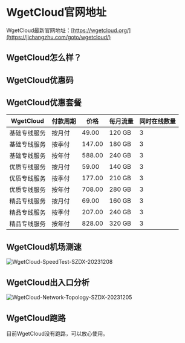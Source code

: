 # WgetCloud官网地址
WgetCloud最新官网地址：[https://wgetcloud.org/](https://jichangzhu.com/goto/wgetcloud/)

## WgetCloud怎么样？

## WgetCloud优惠码

## WgetCloud优惠套餐
| WgetCloud | 付款周期 | 价格 | 每月流量 | 同时在线数量 |
| --- | --- | --- | --- | --- |
| 基础专线服务 | 按月付 | 49.00 | 120 GB | 3 |
| 基础专线服务 | 按季付 | 147.00 | 180 GB | 3 |
| 基础专线服务 | 按年付 | 588.00 | 240 GB | 3 |
| 优质专线服务 | 按月付 | 59.00 | 140 GB | 3 |
| 优质专线服务 | 按季付 | 177.00 | 210 GB | 3 |
| 优质专线服务 | 按年付 | 708.00 | 280 GB | 3 |
| 精品专线服务 | 按月付 | 69.00 | 160 GB | 3 |
| 精品专线服务 | 按季付 | 207.00 | 240 GB | 3 |
| 精品专线服务 | 按年付 | 828.00 | 320 GB | 3 |

## WgetCloud机场测速
![WgetCloud-SpeedTest-SZDX-20231208](https://github.com/jichangzhu/WgetCloud/assets/152512496/8dbc0c5c-ee49-4405-a5b1-d0b329dfd536)

## WgetCloud出入口分析
![WgetCloud-Network-Topology-SZDX-20231205](https://github.com/jichangzhu/WgetCloud/assets/152512496/9830990d-1cea-4479-9dc8-de293b7e2f7a)

## WgetCloud跑路
目前WgetCloud没有跑路，可以放心使用。
